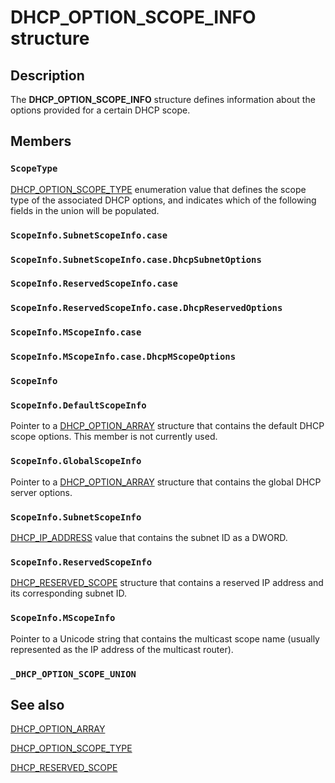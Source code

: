 # DHCP_OPTION_SCOPE_INFO structure

## Description

The **DHCP_OPTION_SCOPE_INFO** structure defines information about the options provided for a certain DHCP scope.

## Members

### `ScopeType`

[DHCP_OPTION_SCOPE_TYPE](https://learn.microsoft.com/windows/desktop/api/dhcpsapi/ne-dhcpsapi-dhcp_option_scope_type) enumeration value that defines the scope type of the associated DHCP options, and indicates which of the following fields in the union will be populated.

### `ScopeInfo.SubnetScopeInfo.case`

### `ScopeInfo.SubnetScopeInfo.case.DhcpSubnetOptions`

### `ScopeInfo.ReservedScopeInfo.case`

### `ScopeInfo.ReservedScopeInfo.case.DhcpReservedOptions`

### `ScopeInfo.MScopeInfo.case`

### `ScopeInfo.MScopeInfo.case.DhcpMScopeOptions`

### `ScopeInfo`

### `ScopeInfo.DefaultScopeInfo`

Pointer to a [DHCP_OPTION_ARRAY](https://learn.microsoft.com/windows/desktop/api/dhcpsapi/ns-dhcpsapi-dhcp_option_array) structure that contains the default DHCP scope options. This member is not currently used.

### `ScopeInfo.GlobalScopeInfo`

Pointer to a [DHCP_OPTION_ARRAY](https://learn.microsoft.com/windows/desktop/api/dhcpsapi/ns-dhcpsapi-dhcp_option_array) structure that contains the global DHCP server options.

### `ScopeInfo.SubnetScopeInfo`

[DHCP_IP_ADDRESS](https://learn.microsoft.com/previous-versions/windows/desktop/dhcp/dhcp-server-management-type-definitions) value that contains the subnet ID as a DWORD.

### `ScopeInfo.ReservedScopeInfo`

[DHCP_RESERVED_SCOPE](https://learn.microsoft.com/windows/desktop/api/dhcpsapi/ns-dhcpsapi-dhcp_reserved_scope) structure that contains a reserved IP address and its corresponding subnet ID.

### `ScopeInfo.MScopeInfo`

Pointer to a Unicode string that contains the multicast scope name (usually represented as the IP address of the multicast router).

### `_DHCP_OPTION_SCOPE_UNION`

## See also

[DHCP_OPTION_ARRAY](https://learn.microsoft.com/windows/desktop/api/dhcpsapi/ns-dhcpsapi-dhcp_option_array)

[DHCP_OPTION_SCOPE_TYPE](https://learn.microsoft.com/windows/desktop/api/dhcpsapi/ne-dhcpsapi-dhcp_option_scope_type)

[DHCP_RESERVED_SCOPE](https://learn.microsoft.com/windows/desktop/api/dhcpsapi/ns-dhcpsapi-dhcp_reserved_scope)